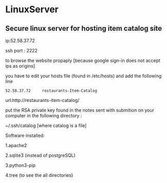 # LinuxServer
## Secure linux server for hosting item catalog site
ip:52.58.37.72

ssh port : 2222

to browse the website propaply [because google sign-in does not accept ips as origins]

you have to edit your hosts file (found in /etc/hosts) and add the following line

`52.58.37.72     restaurants-Item-Catalog`

url:http://restaurants-item-catalog/

put the RSA private key found in the notes sent with submition on your computer in the following directory : 

~/.ssh/catalog [where catalog is a file]

Software installed:

1.apache2

2.sqlite3 (instead of postgreSQL) 

3.python3-pip

4.tree (to see the all directories)


